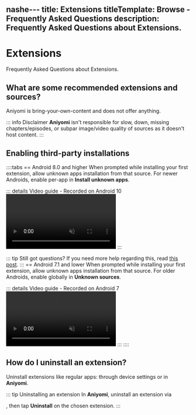 nashe---
title: Extensions
titleTemplate: Browse - Frequently Asked Questions
description: Frequently Asked Questions about Extensions.
---

# Extensions
Frequently Asked Questions about Extensions.

## What are some recommended extensions and sources?
Aniyomi is bring-your-own-content and does not offer anything.

::: info Disclaimer
**Aniyomi** isn't responsible for slow, down, missing chapters/episodes, or subpar image/video quality of sources as it doesn't host content.
:::

## Enabling third-party installations
::::tabs
== Android 8.0 and higher
When prompted while installing your first extension, allow unknown apps installation from that source. For newer Androids, enable per-app in **Install unknown apps**.

::: details Video guide - Recorded on Android 10
<video controls muted preload="metadata">
  <source src="/docs/faq/browse/extensions/unknown-sources-A10.light.webm" type="video/webm">
</video>
:::

::: tip Still got questions?
If you need more help regarding this, read [this post](https://nerdschalk.com/how-to-allow-apps-installation-from-unknown-sources-on-android-9-pie/ "nerdschalk.com | How to allow apps installation from unknown sources on Android 9 Pie").
:::
== Android 7.1 and lower
When prompted while installing your first extension, allow unknown apps installation from that source. For older Androids, enable globally in **Unknown sources**.

::: details Video guide - Recorded on Android 7
<video controls muted preload="metadata">
  <source src="/docs/faq/browse/extensions/unknown-sources-A7.light.webm">
</video>
:::
::::

## How do I uninstall an extension?
Uninstall extensions like regular apps: through device settings or in **Aniyomi**.

::: tip Uninstalling an extension
In **Aniyomi**, uninstall an extension via <nav to="extensions">, then tap **Uninstall** on the chosen extension.
:::
